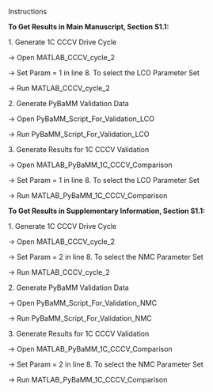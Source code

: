 Instructions



**To Get Results in Main Manuscript, Section S1.1:**



1\. Generate 1C CCCV Drive Cycle



-> Open MATLAB\_CCCV\_cycle\_2

-> Set Param = 1 in line 8. To select the LCO Parameter Set

-> Run MATLAB\_CCCV\_cycle\_2



2\. Generate PyBaMM Validation Data



-> Open PyBaMM\_Script\_For\_Validation\_LCO

-> Run PyBaMM\_Script\_For\_Validation\_LCO



3\. Generate Results for 1C CCCV Validation



-> Open MATLAB\_PyBaMM\_1C\_CCCV\_Comparison

-> Set Param = 1 in line 8. To select the LCO Parameter Set

-> Run MATLAB\_PyBaMM\_1C\_CCCV\_Comparison





**To Get Results in Supplementary Information, Section S1.1:**



1\. Generate 1C CCCV Drive Cycle



-> Open MATLAB\_CCCV\_cycle\_2

-> Set Param = 2 in line 8. To select the NMC Parameter Set

-> Run MATLAB\_CCCV\_cycle\_2



2\. Generate PyBaMM Validation Data



-> Open PyBaMM\_Script\_For\_Validation\_NMC

-> Run PyBaMM\_Script\_For\_Validation\_NMC



3\. Generate Results for 1C CCCV Validation



-> Open MATLAB\_PyBaMM\_1C\_CCCV\_Comparison

-> Set Param = 2 in line 8. To select the NMC Parameter Set

-> Run MATLAB\_PyBaMM\_1C\_CCCV\_Comparison

